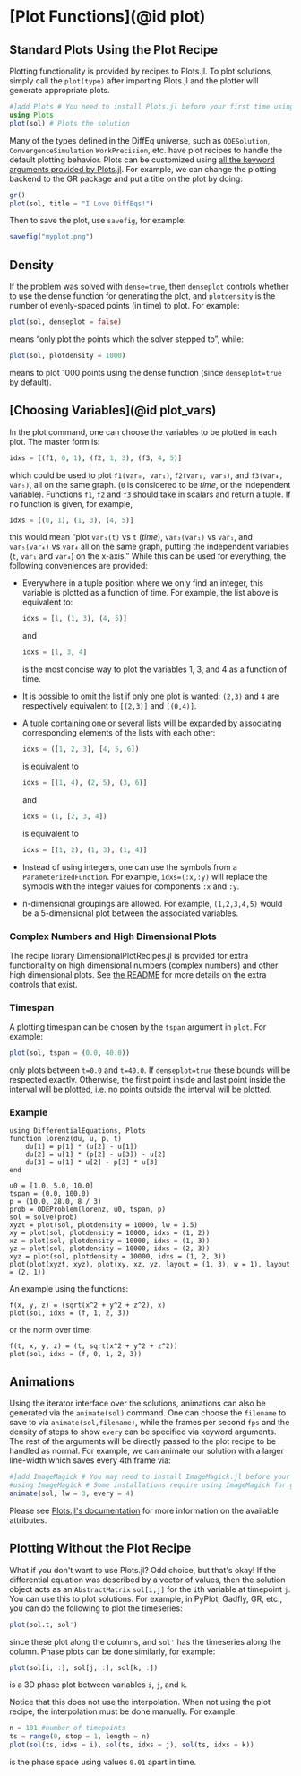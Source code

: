 # [Plot Functions](@id plot)

## Standard Plots Using the Plot Recipe

Plotting functionality is provided by recipes to Plots.jl. To
plot solutions, simply call the `plot(type)` after importing Plots.jl
and the plotter will generate appropriate plots.

```julia
#]add Plots # You need to install Plots.jl before your first time using it!
using Plots
plot(sol) # Plots the solution
```

Many of the types defined in the DiffEq universe, such as
`ODESolution`, `ConvergenceSimulation` `WorkPrecision`, etc. have plot recipes
to handle the default plotting behavior. Plots can be customized using
[all the keyword arguments provided by Plots.jl](https://docs.juliaplots.org/stable/generated/attributes_plot/).
For example, we can change the plotting backend to the GR package and put a title
on the plot by doing:

```julia
gr()
plot(sol, title = "I Love DiffEqs!")
```

Then to save the plot, use `savefig`, for example:

```julia
savefig("myplot.png")
```

## Density

If the problem was solved with `dense=true`, then `denseplot` controls whether
to use the dense function for generating the plot, and `plotdensity` is the number
of evenly-spaced points (in time) to plot. For example:

```julia
plot(sol, denseplot = false)
```

means “only plot the points which the solver stepped to”, while:

```julia
plot(sol, plotdensity = 1000)
```

means to plot 1000 points using the dense function (since `denseplot=true` by
default).

## [Choosing Variables](@id plot_vars)

In the plot command, one can choose the variables to be plotted in each plot. The
master form is:

```julia
idxs = [(f1, 0, 1), (f2, 1, 3), (f3, 4, 5)]
```

which could be used to plot `f1(var₀, var₁)`, `f2(var₁, var₃)`, and
`f3(var₄, var₅)`, all on the same graph. (`0` is considered to be *time*,
or the independent variable). Functions `f1`, `f2` and `f3` should take in scalars
and return a tuple. If no function is given, for example,

```julia
idxs = [(0, 1), (1, 3), (4, 5)]
```

this would mean “plot `var₁(t)` vs `t` (*time*), `var₃(var₁)` vs `var₁`, and
`var₅(var₄)` vs `var₄` all on the same graph, putting the independent variables
(`t`, `var₁` and `var₄`) on the x-axis.” While this can be used for everything,
the following conveniences are provided:

  - Everywhere in a tuple position where we only find an integer, this
    variable is plotted as a function of time.  For example, the list above
    is equivalent to:

    ```julia
    idxs = [1, (1, 3), (4, 5)]
    ```

    and

    ```julia
    idxs = [1, 3, 4]
    ```

    is the most concise way to plot the variables 1, 3, and 4 as a function
    of time.

  - It is possible to omit the list if only one plot is wanted: `(2,3)`
    and `4` are respectively equivalent to `[(2,3)]` and `[(0,4)]`.

  - A tuple containing one or several lists will be expanded by
    associating corresponding elements of the lists with each other:

    ```julia
    idxs = ([1, 2, 3], [4, 5, 6])
    ```

    is equivalent to

    ```julia
    idxs = [(1, 4), (2, 5), (3, 6)]
    ```

    and

    ```julia
    idxs = (1, [2, 3, 4])
    ```

    is equivalent to

    ```julia
    idxs = [(1, 2), (1, 3), (1, 4)]
    ```

  - Instead of using integers, one can use the symbols from a `ParameterizedFunction`.
    For example, `idxs=(:x,:y)` will replace the symbols with the integer values for
    components `:x` and `:y`.

  - n-dimensional groupings are allowed. For example, `(1,2,3,4,5)` would be a
    5-dimensional plot between the associated variables.

### Complex Numbers and High Dimensional Plots

The recipe library DimensionalPlotRecipes.jl is provided for extra functionality
on high dimensional numbers (complex numbers) and other high dimensional plots.
See [the README](https://github.com/SciML/DimensionalPlotRecipes.jl) for
more details on the extra controls that exist.

### Timespan

A plotting timespan can be chosen by the `tspan` argument in `plot`. For example:

```julia
plot(sol, tspan = (0.0, 40.0))
```

only plots between `t=0.0` and `t=40.0`. If `denseplot=true` these bounds will be respected
exactly. Otherwise, the first point inside and last point inside the interval will be plotted,
i.e. no points outside the interval will be plotted.

### Example

```@example plots
using DifferentialEquations, Plots
function lorenz(du, u, p, t)
    du[1] = p[1] * (u[2] - u[1])
    du[2] = u[1] * (p[2] - u[3]) - u[2]
    du[3] = u[1] * u[2] - p[3] * u[3]
end

u0 = [1.0, 5.0, 10.0]
tspan = (0.0, 100.0)
p = (10.0, 28.0, 8 / 3)
prob = ODEProblem(lorenz, u0, tspan, p)
sol = solve(prob)
xyzt = plot(sol, plotdensity = 10000, lw = 1.5)
xy = plot(sol, plotdensity = 10000, idxs = (1, 2))
xz = plot(sol, plotdensity = 10000, idxs = (1, 3))
yz = plot(sol, plotdensity = 10000, idxs = (2, 3))
xyz = plot(sol, plotdensity = 10000, idxs = (1, 2, 3))
plot(plot(xyzt, xyz), plot(xy, xz, yz, layout = (1, 3), w = 1), layout = (2, 1))
```

An example using the functions:

```@example plots
f(x, y, z) = (sqrt(x^2 + y^2 + z^2), x)
plot(sol, idxs = (f, 1, 2, 3))
```

or the norm over time:

```@example plots
f(t, x, y, z) = (t, sqrt(x^2 + y^2 + z^2))
plot(sol, idxs = (f, 0, 1, 2, 3))
```

## Animations

Using the iterator interface over the solutions, animations can also be generated
via the `animate(sol)` command. One can choose the `filename` to save to via
`animate(sol,filename)`, while the frames per second `fps` and the density of steps
to show `every` can be specified via keyword arguments.
The rest of the arguments will be directly passed to the plot recipe to be handled
as normal. For example, we can animate our solution with a larger line-width which
saves every 4th frame via:

```julia
#]add ImageMagick # You may need to install ImageMagick.jl before your first time using it!
#using ImageMagick # Some installations require using ImageMagick for good animations
animate(sol, lw = 3, every = 4)
```

Please see [Plots.jl's documentation](https://juliaplots.org/) for more information
on the available attributes.

## Plotting Without the Plot Recipe

What if you don't want to use Plots.jl? Odd choice, but that's okay! If the differential
equation was described by a vector of values, then the solution object acts as
an `AbstractMatrix` `sol[i,j]` for the `i`th variable at timepoint `j`. You can
use this to plot solutions. For example, in PyPlot, Gadfly, GR, etc., you can
do the following to plot the timeseries:

```julia
plot(sol.t, sol')
```

since these plot along the columns, and `sol'` has the timeseries along the column.
Phase plots can be done similarly, for example:

```julia
plot(sol[i, :], sol[j, :], sol[k, :])
```

is a 3D phase plot between variables `i`, `j`, and `k`.

Notice that this does not use the interpolation. When not using the plot recipe,
the interpolation must be done manually. For example:

```julia
n = 101 #number of timepoints
ts = range(0, stop = 1, length = n)
plot(sol(ts, idxs = i), sol(ts, idxs = j), sol(ts, idxs = k))
```

is the phase space using values `0.01` apart in time.
